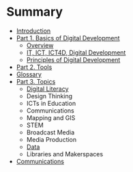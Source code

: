 # Summary

* [Introduction](README.md)
* [Part 1. Basics of Digital Development](part-1-basics-of-digital-development.md)
  * [Overview](chapter1.md)
  * [IT, ICT, ICT4D, Digital Development](it-ict-ict4d-digital-development.md)
  * [Principles of Digital Development](principles-of-digital-development.md)
* [Part 2. Tools](part-2-tools.md)
* [Glossary](glossary.md)
* [Part 3. Topics](part-3-topics.md)
  * [Digital Literacy](digital-literacy.md)
  * Design Thinking
  * ICTs in Education
  * Communications
  * Mapping and GIS
  * STEM
  * Broadcast Media
  * Media Production
  * [Data](data.md)
  * Libraries and Makerspaces
* [Communications](communications.md)


